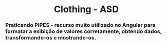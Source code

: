 <div align="center">
  
 # Clothing - ASD
  
</div>


### Praticando PIPES -  recurso muito utilizado no Angular para formatar a exibição de valores corretamente, obtendo dados, transformando-os e mostrando-os.
